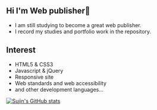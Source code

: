 ## Hi I'm Web publisher:wave:
* I am still studying to become a great web publisher.
* I record my studies and portfolio work in the repository. 

## Interest
* HTML5 & CSS3 
* Javascript & jQuery
* Responsive site
* Web standards and web accessibility
* and other development languages...

[![Sujin's GitHub stats](https://github-readme-stats.vercel.app/api?username=ahn-sujin)](https://github.com/anuraghazra/github-readme-stats)
